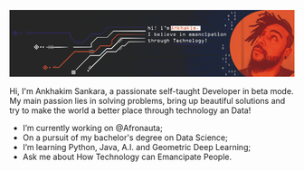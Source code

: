 ![Imagem Header](https://github.com/Ankhakim/Ankhakim/blob/main/gh-bannner.gif)

Hi, I'm Ankhakim Sankara, a passionate self-taught Developer in beta mode. My main passion lies in solving problems, bring up beautiful solutions and try to make the world a better place through technology an Data!

- I’m currently working on @Afronauta;
- On a pursuit of my bachelor's degree on Data Science;
- I’m learning Python, Java, A.I. and Geometric Deep Learning;
- Ask me about How Technology can Emancipate People.
